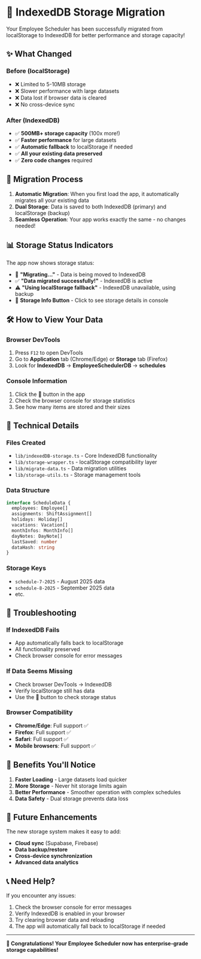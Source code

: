 # 🚀 IndexedDB Storage Migration

Your Employee Scheduler has been successfully migrated from localStorage to IndexedDB for better performance and storage capacity!

## ✨ **What Changed**

### **Before (localStorage)**
- ❌ Limited to 5-10MB storage
- ❌ Slower performance with large datasets
- ❌ Data lost if browser data is cleared
- ❌ No cross-device sync

### **After (IndexedDB)**
- ✅ **500MB+ storage capacity** (100x more!)
- ✅ **Faster performance** for large datasets
- ✅ **Automatic fallback** to localStorage if needed
- ✅ **All your existing data preserved**
- ✅ **Zero code changes** required

## 🔄 **Migration Process**

1. **Automatic Migration**: When you first load the app, it automatically migrates all your existing data
2. **Dual Storage**: Data is saved to both IndexedDB (primary) and localStorage (backup)
3. **Seamless Operation**: Your app works exactly the same - no changes needed!

## 📊 **Storage Status Indicators**

The app now shows storage status:

- 🔄 **"Migrating..."** - Data is being moved to IndexedDB
- ✅ **"Data migrated successfully!"** - IndexedDB is active
- ⚠️ **"Using localStorage fallback"** - IndexedDB unavailable, using backup
- 💾 **Storage Info Button** - Click to see storage details in console

## 🛠️ **How to View Your Data**

### **Browser DevTools**
1. Press `F12` to open DevTools
2. Go to **Application** tab (Chrome/Edge) or **Storage** tab (Firefox)
3. Look for **IndexedDB** → **EmployeeSchedulerDB** → **schedules**

### **Console Information**
1. Click the **💾** button in the app
2. Check the browser console for storage statistics
3. See how many items are stored and their sizes

## 🔧 **Technical Details**

### **Files Created**
- `lib/indexedDB-storage.ts` - Core IndexedDB functionality
- `lib/storage-wrapper.ts` - localStorage compatibility layer
- `lib/migrate-data.ts` - Data migration utilities
- `lib/storage-utils.ts` - Storage management tools

### **Data Structure**
```typescript
interface ScheduleData {
  employees: Employee[]
  assignments: ShiftAssignment[]
  holidays: Holiday[]
  vacations: Vacation[]
  monthInfos: MonthInfo[]
  dayNotes: DayNote[]
  lastSaved: number
  dataHash: string
}
```

### **Storage Keys**
- `schedule-7-2025` - August 2025 data
- `schedule-8-2025` - September 2025 data
- etc.

## 🚨 **Troubleshooting**

### **If IndexedDB Fails**
- App automatically falls back to localStorage
- All functionality preserved
- Check browser console for error messages

### **If Data Seems Missing**
- Check browser DevTools → IndexedDB
- Verify localStorage still has data
- Use the 💾 button to check storage status

### **Browser Compatibility**
- **Chrome/Edge**: Full support ✅
- **Firefox**: Full support ✅
- **Safari**: Full support ✅
- **Mobile browsers**: Full support ✅

## 🎯 **Benefits You'll Notice**

1. **Faster Loading** - Large datasets load quicker
2. **More Storage** - Never hit storage limits again
3. **Better Performance** - Smoother operation with complex schedules
4. **Data Safety** - Dual storage prevents data loss

## 🔮 **Future Enhancements**

The new storage system makes it easy to add:
- **Cloud sync** (Supabase, Firebase)
- **Data backup/restore**
- **Cross-device synchronization**
- **Advanced data analytics**

## 📞 **Need Help?**

If you encounter any issues:
1. Check the browser console for error messages
2. Verify IndexedDB is enabled in your browser
3. Try clearing browser data and reloading
4. The app will automatically fall back to localStorage if needed

---

**🎉 Congratulations! Your Employee Scheduler now has enterprise-grade storage capabilities!**

